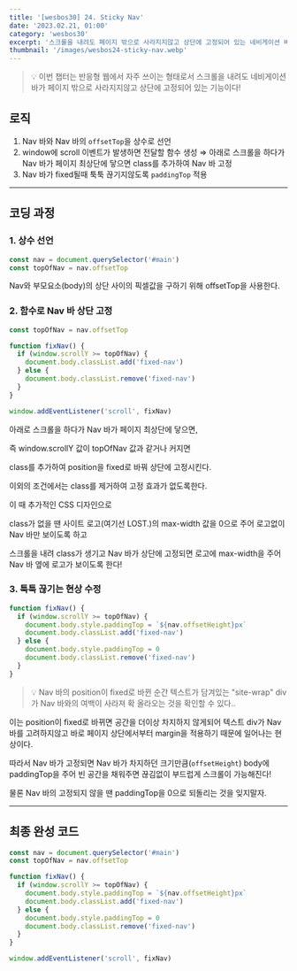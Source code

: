 ```yaml
---
title: '[wesbos30] 24. Sticky Nav'
date: '2023.02.21, 01:00'
category: 'wesbos30'
excerpt: '스크롤을 내려도 페이지 밖으로 사라지지않고 상단에 고정되어 있는 네비게이션 바를 구현해보자!'
thumbnail: '/images/wesbos24-sticky-nav.webp'
---
```


> 💡 이번 챕터는 반응형 웹에서 자주 쓰이는 형태로서
> 스크롤을 내려도 네비게이션 바가 페이지 밖으로 사라지지않고 상단에 고정되어 있는 기능이다!

## 로직

1. Nav 바와 Nav 바의 `offsetTop`을 상수로 선언
2. window에 scroll 이벤트가 발생하면 전달할 함수 생성
   ⇒ 아래로 스크롤을 하다가 Nav 바가 페이지 최상단에 닿으면 class를 추가하여 Nav 바 고정
3. Nav 바가 fixed될때 툭툭 끊기지않도록 `paddingTop` 적용

---

## 코딩 과정

### **1. 상수 선언**

```jsx
const nav = document.querySelector('#main')
const topOfNav = nav.offsetTop
```

Nav와 부모요소(body)의 상단 사이의 픽셀값을 구하기 위해 offsetTop을 사용한다.

### **2. 함수로 Nav 바 상단 고정**

```jsx
const topOfNav = nav.offsetTop

function fixNav() {
  if (window.scrollY >= topOfNav) {
    document.body.classList.add('fixed-nav')
  } else {
    document.body.classList.remove('fixed-nav')
  }
}

window.addEventListener('scroll', fixNav)
```

아래로 스크롤을 하다가 Nav 바가 페이지 최상단에 닿으면,

즉 window.scrollY 값이 topOfNav 값과 같거나 커지면

class를 추가하여 position을 fixed로 바꿔 상단에 고정시킨다.

이외의 조건에서는 class를 제거하여 고정 효과가 없도록한다.

이 때 추가적인 CSS 디자인으로

class가 없을 땐 사이트 로고(여기선 LOST.)의 max-width 값을 0으로 주어 로고없이 Nav 바만 보이도록 하고

스크롤을 내려 class가 생기고 Nav 바가 상단에 고정되면 로고에 max-width을 주어 Nav 바 옆에 로고가 보이도록 한다!

### **3. 툭툭 끊기는 현상 수정**

```jsx
function fixNav() {
  if (window.scrollY >= topOfNav) {
    document.body.style.paddingTop = `${nav.offsetHeight}px`
    document.body.classList.add('fixed-nav')
  } else {
    document.body.style.paddingTop = 0
    document.body.classList.remove('fixed-nav')
  }
}
```

> 💡 Nav 바의 position이 fixed로 바뀐 순간 텍스트가 담겨있는 "site-wrap" div가 Nav 바와의 여백이 사라져 확 올라오는 것을 확인할 수 있다..

이는 position이 fixed로 바뀌면 공간을 더이상 차지하지 않게되어
텍스트 div가 Nav 바를 고려하지않고 바로 페이지 상단에서부터 margin을 적용하기 때문에 일어나는 현상이다.

따라서 Nav 바가 고정되면 Nav 바가 차지하던 크기만큼(`offsetHeight`) body에paddingTop을 주어 빈 공간을 채워주면 끊김없이 부드럽게 스크롤이 가능해진다!

물론 Nav 바의 고정되지 않을 땐 paddingTop을 0으로 되돌리는 것을 잊지말자.

---

## 최종 완성 코드

```jsx
const nav = document.querySelector('#main')
const topOfNav = nav.offsetTop

function fixNav() {
  if (window.scrollY >= topOfNav) {
    document.body.style.paddingTop = `${nav.offsetHeight}px`
    document.body.classList.add('fixed-nav')
  } else {
    document.body.style.paddingTop = 0
    document.body.classList.remove('fixed-nav')
  }
}

window.addEventListener('scroll', fixNav)
```
